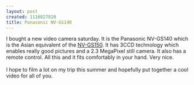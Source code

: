 ```yaml
--- 
layout: post
created: 1116827820
title: Panasonic NV-GS140
---
```

I bought a new video camera saturday.  It is the Panasonic NV-GS140 which is the Asian equivalent of the <a href="http://www2.panasonic.com/webapp/wcs/stores/servlet/vModelDetail?displayTab=O&amp;storeId=15001&amp;catalogId=13401&amp;itemId=88737&amp;catGroupId=25003&amp;modelNo=PV-GS150&amp;surfModel=PV-GS150&amp;cacheProgram=11002&amp;cachePartner=7000000000000005702">NV-GS150</a>. It has 3CCD technology which enables really good pictures and a 2.3 MegaPixel still camera.  It also has a remote control.  All this and it fits comfortably in your hand.  Very nice.  <br /><br />I hope to film a lot on my trip this summer and hopefully put together a cool video for all of you.
